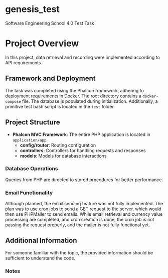 # genesis_test
Software Engineering School 4.0 Test Task

# Project Overview

In this project, data retrieval and recording were implemented according to API requirements.

## Framework and Deployment

The task was completed using the Phalcon framework, adhering to deployment requirements in Docker. The root directory contains a `docker-compose` file. The database is populated during initialization. Additionally, a primitive test bash script is located in the `test` folder.

## Project Structure

- **Phalcon MVC Framework**: The entire PHP application is located in `application/app`.
  - **config/router**: Routing configuration
  - **controllers**: Controllers for handling requests and responses
  - **models**: Models for database interactions

### Database Operations

Queries from PHP are directed to stored procedures for better performance.

### Email Functionality

Although planned, the email sending feature was not fully implemented. The plan was to use cron jobs to send a GET request to the server, which would then use PHPMailer to send emails. While email retrieval and currency value processing are completed, and cron creation is done, the cron job is not passing the request properly, and the mailer is not fully functional yet.

## Additional Information

For someone familiar with the topic, the provided information should be sufficient to understand the code.

### Notes
